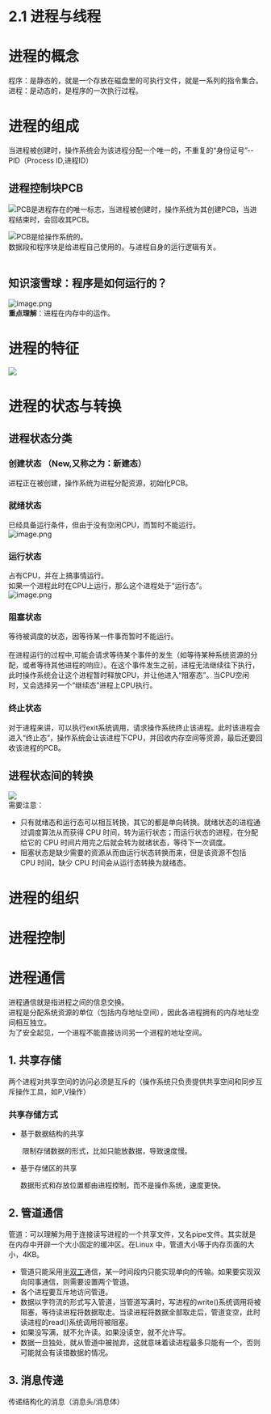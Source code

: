 # 2.1 进程与线程

<a name="n6AXo"></a>
# 进程的概念
程序：是静态的，就是一个存放在磁盘里的可执行文件，就是一系列的指令集合。<br />进程：是动态的，是程序的一次执行过程。
<a name="O2eLM"></a>
# 进程的组成
当进程被创建时，操作系统会为该进程分配一个唯一的，不重复的“身份证号”--PID（Process ID,进程ID）
<a name="tDfci"></a>
## 进程控制块PCB
![](https://cdn.nlark.com/yuque/0/2020/svg/177460/1589815696809-4effbea8-ba8e-4f57-9f02-450d7cc2f34a.svg)PCB是进程存在的唯一标志，当进程被创建时，操作系统为其创建PCB，当进程结束时，会回收其PCB。<br />

![](https://cdn.nlark.com/yuque/0/2020/svg/177460/1589815696832-6c1c7e5b-4bee-480d-bf8c-603937f94828.svg)PCB是给操作系统的。<br />数据段和程序块是给进程自己使用的。与进程自身的运行逻辑有关。<br />
<br />

<a name="Pa4vt"></a>
## 知识滚雪球：程序是如何运行的？
![image.png](https://cdn.nlark.com/yuque/0/2020/png/177460/1589262138794-7a9889dd-8c13-4c5f-9bbd-2b79daf1689a.png#align=left&display=inline&height=750&margin=%5Bobject%20Object%5D&name=image.png&originHeight=750&originWidth=1334&size=726815&status=done&style=none&width=1334)<br />**重点理解**：进程在内存中的运作。
<a name="7vd7n"></a>
# 进程的特征
![](https://cdn.nlark.com/yuque/0/2020/svg/177460/1589815696862-9ac5c3d5-503c-4570-8b03-7dd7c6ac7edd.svg)<a name="amRQu"></a>
# 进程的状态与转换
<a name="kqw04"></a>
## 进程状态分类
<a name="AFadi"></a>
### 创建状态 （New,又称之为：新建态）
进程正在被创建，操作系统为进程分配资源，初始化PCB。
<a name="DsSym"></a>
### 就绪状态
已经具备运行条件，但由于没有空闲CPU，而暂时不能运行。<br />![image.png](https://cdn.nlark.com/yuque/0/2020/png/177460/1589298705756-13a3f0c6-a3ac-4848-89ed-7ba3bece2cb9.png#align=left&display=inline&height=375&margin=%5Bobject%20Object%5D&name=image.png&originHeight=750&originWidth=1334&size=588163&status=done&style=none&width=667)
<a name="HSpZB"></a>
### 运行状态
占有CPU，并在上搞事情运行。<br />如果一个进程此时在CPU上运行，那么这个进程处于“运行态”。<br />![image.png](https://cdn.nlark.com/yuque/0/2020/png/177460/1589299807979-1b510fcc-4602-4b5b-98ce-e35149042de5.png#align=left&display=inline&height=375&margin=%5Bobject%20Object%5D&name=image.png&originHeight=750&originWidth=1334&size=819266&status=done&style=none&width=667)
<a name="5l5Hr"></a>
### 阻塞状态
等待被调度的状态，因等待某一件事而暂时不能运行。<br />
<br />在进程运行的过程中,可能会请求等待某个事件的发生（如等待某种系统资源的分配，或者等待其他进程的响应）。在这个事件发生之前，进程无法继续往下执行，此时操作系统会让这个进程暂时释放CPU，并让他进入“阻塞态”。当CPU空闲时，又会选择另一个“继续态”进程上CPU执行。
<a name="3iEtV"></a>
### 终止状态
对于进程来讲，可以执行exit系统调用，请求操作系统终止该进程。此时该进程会进入“终止态”，操作系统会让该进程下CPU，并回收内存空间等资源，最后还要回收该进程的PCB。
<a name="JKzTR"></a>
## 进程状态间的转换
![](https://cdn.nlark.com/yuque/0/2020/png/177460/1589300900234-d6621ce2-b56b-4d3e-a8a5-ec301dff3d16.png#align=left&display=inline&height=639&margin=%5Bobject%20Object%5D&originHeight=639&originWidth=1167&size=0&status=done&style=none&width=1167)<br />需要注意：<br />

- 只有就绪态和运行态可以相互转换，其它的都是单向转换。就绪状态的进程通过调度算法从而获得 CPU 时间，转为运行状态；而运行状态的进程，在分配给它的 CPU 时间片用完之后就会转为就绪状态，等待下一次调度。
- 阻塞状态是缺少需要的资源从而由运行状态转换而来，但是该资源不包括 CPU 时间，缺少 CPU 时间会从运行态转换为就绪态。
<a name="a06cS"></a>
# 进程的组织
<a name="CRii3"></a>
# 进程控制


<a name="A4wlZ"></a>
# 进程通信
进程通信就是指进程之间的信息交换。<br />进程是分配系统资源的单位（包括内存地址空间），因此各进程拥有的内存地址空间相互独立。<br />为了安全起见，一个进程不能直接访问另一个进程的地址空间。
<a name="r0EKy"></a>
## 1. 共享存储
两个进程对共享空间的访问必须是互斥的（操作系统只负责提供共享空间和同步互斥操作工具，如P,V操作）<br />

<a name="NtnK6"></a>
### 共享存储方式

- 基于数据结构的共享

       限制存储数据的形式，比如只能放数据，导致速度慢。

- 基于存储区的共享

      数据形式和存放位置都由进程控制，而不是操作系统，速度更快。
<a name="BISfw"></a>
## 2. 管道通信
管道：可以理解为用于连接读写进程的一个共享文件，又名pipe文件。其实就是在内存中开辟一个大小固定的缓冲区。在Linux 中，管道大小等于内存页面的大小，4KB。

- 管道只能采用[半双工](https://blog.csdn.net/komtao520/article/details/88084984)通信，某一时间段内只能实现单向的传输。如果要实现双向同事通信，则需要设置两个管道。 
- 各个进程要互斥地访问管道。
- 数据以字符流的形式写入管道，当管道写满时，写进程的write()系统调用将被阻塞，等待读进程将数据取走。当读进程将数据全部取走后，管道变空，此时读进程的read()系统调用将被阻塞。
- 如果没写满，就不允许读。如果没读空，就不允许写。
- 数据一旦独处，就从管道中被抛弃，这就意味着读进程最多只能有一个，否则可能就会有读错数据的情况。
<a name="Z31KH"></a>
## 3. 消息传递
传递结构化的消息（消息头/消息体）